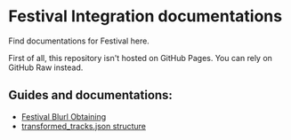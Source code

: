 # Festival Integration documentations

Find documentations for Festival here.

First of all, this repository isn't hosted on GitHub Pages. You can rely on GitHub Raw instead.

## Guides and documentations:

- [Festival Blurl Obtaining](https://github.com/FNLookup/festival/blob/main/docs/blurl.MD)
- [transformed_tracks.json structure](https://github.com/FNLookup/festival/blob/main/docs/structure.MD)